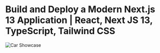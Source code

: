 # Build and Deploy a Modern Next.js 13 Application | React, Next JS 13, TypeScript, Tailwind CSS

![Car Showcase](https://i.ibb.co/GxvFJDZ/Thumbnail.png)
